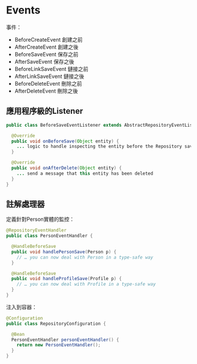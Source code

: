 # Events

事件：

* BeforeCreateEvent 創建之前
* AfterCreateEvent  創建之後
* BeforeSaveEvent  保存之前
* AfterSaveEvent   保存之後
* BeforeLinkSaveEvent  鏈接之前 
* AfterLinkSaveEvent  鏈接之後
* BeforeDeleteEvent 刪除之前
* AfterDeleteEvent 刪除之後

## 應用程序級的Listener

```java
public class BeforeSaveEventListener extends AbstractRepositoryEventListener {

  @Override
  public void onBeforeSave(Object entity) {
    ... logic to handle inspecting the entity before the Repository saves it
  }

  @Override
  public void onAfterDelete(Object entity) {
    ... send a message that this entity has been deleted
  }
}
```

## 註解處理器

定義針對Person實體的監控：

```java
@RepositoryEventHandler 
public class PersonEventHandler {

  @HandleBeforeSave
  public void handlePersonSave(Person p) {
    // … you can now deal with Person in a type-safe way
  }

  @HandleBeforeSave
  public void handleProfileSave(Profile p) {
    // … you can now deal with Profile in a type-safe way
  }
}
```

注入到容器：

```java
@Configuration
public class RepositoryConfiguration {

  @Bean
  PersonEventHandler personEventHandler() {
    return new PersonEventHandler();
  }
}
```

